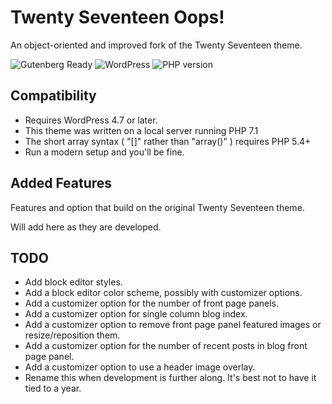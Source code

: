 # Twenty Seventeen Oops!

An object-oriented and improved fork of the Twenty Seventeen theme.

![Gutenberg Ready](https://img.shields.io/badge/Gutenberg-ready-blue.svg)
![WordPress](https://img.shields.io/wordpress/v/akismet.svg?style=flat-square)
![PHP version](https://img.shields.io/php-eye/symfony/symfony.svg?style=flat-square)

## Compatibility

* Requires WordPress 4.7 or later.
* This theme was written on a local server running PHP 7.1
* The short array syntax ( "[]" rather than "array()" ) requires PHP 5.4+
* Run a modern setup and you'll be fine.

## Added Features

Features and option that build on the original Twenty Seventeen theme.

Will add here as they are developed.

## TODO

* Add block editor styles.
* Add a block editor color scheme, possibly with customizer options.
* Add a customizer option for the number of front page panels.
* Add a customizer option for single column blog index.
* Add a customizer option to remove front page panel featured images or resize/reposition them.
* Add a customizer option for the number of recent posts in  blog front page panel.
* Add a customizer option to use a header image overlay.
* Rename this when development is further along. It's best not to have it tied to a year.